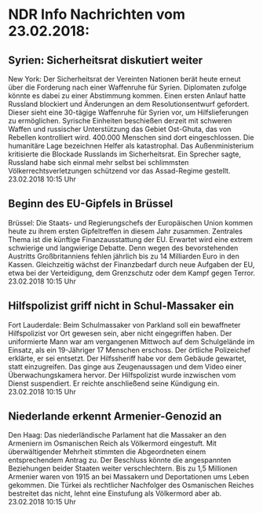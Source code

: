 # NDR Info Nachrichten vom 23.02.2018:


## Syrien: Sicherheitsrat diskutiert weiter
New York:	Der Sicherheitsrat der Vereinten Nationen berät heute erneut über die Forderung nach einer Waffenruhe für Syrien. Diplomaten zufolge könnte es dabei zu einer Abstimmung kommen. Einen ersten Anlauf hatte Russland blockiert und Änderungen an dem Resolutionsentwurf gefordert. Dieser sieht eine 30-tägige Waffenruhe für Syrien vor, um Hilfslieferungen zu ermöglichen. Syrische Einheiten beschießen derzeit mit schweren Waffen und russischer Unterstützung das Gebiet Ost-Ghuta, das von Rebellen kontrolliert wird. 400.000 Menschen sind dort eingeschlossen. Die humanitäre Lage bezeichnen Helfer als katastrophal. Das Außenministerium kritisierte die Blockade Russlands im Sicherheitsrat. Ein Sprecher sagte, Russland habe sich einmal mehr selbst bei schlimmsten Völkerrechtsverletzungen schützend vor das Assad-Regime gestellt. 23.02.2018 10:15 Uhr 

## Beginn des EU-Gipfels in Brüssel
Brüssel: Die Staats- und Regierungschefs der Europäischen Union kommen heute zu ihrem ersten Gipfeltreffen in diesem Jahr zusammen. Zentrales Thema ist die künftige Finanzausstattung der EU. Erwartet wird eine extrem schwierige und langwierige Debatte. Denn wegen des bevorstehenden Austritts Großbritanniens fehlen jährlich bis zu 14 Milliarden Euro in den Kassen. Gleichzeitig wächst der Finanzbedarf durch neue Aufgaben der EU, etwa bei der Verteidigung, dem Grenzschutz oder dem Kampf gegen Terror. 23.02.2018 10:15 Uhr 

## Hilfspolizist griff nicht in Schul-Massaker ein
Fort Lauderdale: Beim Schulmassaker von Parkland soll ein bewaffneter Hilfspolizist vor Ort gewesen sein, aber nicht eingegriffen haben. Der uniformierte Mann war am vergangenen Mittwoch auf dem Schulgelände im Einsatz, als ein 19-Jähriger 17 Menschen erschoss. Der örtliche Polizeichef erklärte, er sei entsetzt. Der Hilfssheriff habe vor dem Gebäude gewartet, statt einzugreifen. Das ginge aus Zeugenaussagen und dem Video einer Überwachungskamera hervor. Der Hilfspolizist wurde inzwischen vom Dienst suspendiert. Er reichte anschließend seine Kündigung ein. 23.02.2018 10:15 Uhr 

## Niederlande erkennt Armenier-Genozid an
Den Haag: Das niederländische Parlament hat die Massaker an den Armeniern im Osmanischen Reich als Völkermord eingestuft. Mit überwältigender Mehrheit stimmten die Abgeordneten einem entsprechendem Antrag zu. Der Beschluss könnte die angespannten Beziehungen beider Staaten weiter verschlechtern. Bis zu 1,5 Millionen Armenier waren von 1915 an bei Massakern und Deportationen ums Leben gekommen. Die Türkei als rechtlicher Nachfolger des Osmanischen Reiches bestreitet das nicht, lehnt eine Einstufung als Völkermord aber ab. 23.02.2018 10:15 Uhr 
